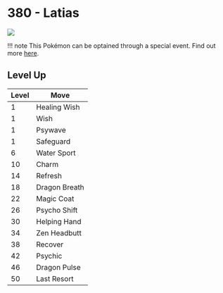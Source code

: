 # 380 - Latias
![][380]

!!! note
    This Pokémon can be optained through a special event. Find out more [here](../../special_events/#latias).

## Level Up

Level | Move
---   | ---
  1   | Healing Wish
  1   | Wish
  1   | Psywave
  1   | Safeguard
  6   | Water Sport
 10   | Charm
 14   | Refresh
 18   | Dragon Breath
 22   | Magic Coat
 26   | Psycho Shift
 30   | Helping Hand
 34   | Zen Headbutt
 38   | Recover
 42   | Psychic
 46   | Dragon Pulse
 50   | Last Resort



[380]: ../img/pokemon/380.png
